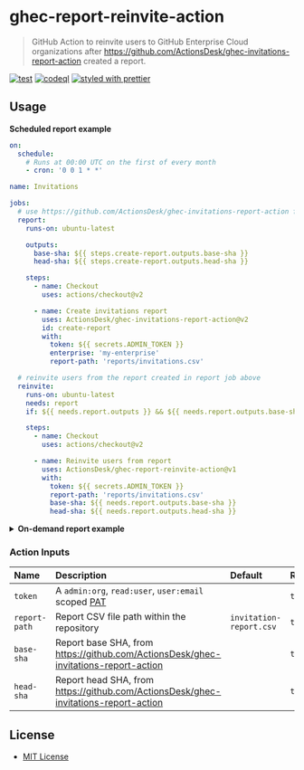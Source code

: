 # ghec-report-reinvite-action

> GitHub Action to reinvite users to GitHub Enterprise Cloud organizations after https://github.com/ActionsDesk/ghec-invitations-report-action created a report.

[![test](https://github.com/ActionsDesk/ghec-invitations-report-action/actions/workflows/test.yml/badge.svg)](https://github.com/ActionsDesk/ghec-invitations-report-action/actions/workflows/test.yml) [![codeql](https://github.com/ActionsDesk/ghec-invitations-report-action/actions/workflows/codeql.yml/badge.svg)](https://github.com/ActionsDesk/ghec-invitations-report-action/actions/workflows/codeql.yml) [![styled with prettier](https://img.shields.io/badge/styled_with-prettier-ff69b4.svg)](https://github.com/prettier/prettier)

## Usage

**Scheduled report example**

```yml
on:
  schedule:
    # Runs at 00:00 UTC on the first of every month
    - cron: '0 0 1 * *'

name: Invitations

jobs:
  # use https://github.com/ActionsDesk/ghec-invitations-report-action first to create the report
  report:
    runs-on: ubuntu-latest

    outputs:
      base-sha: ${{ steps.create-report.outputs.base-sha }}
      head-sha: ${{ steps.create-report.outputs.head-sha }}

    steps:
      - name: Checkout
        uses: actions/checkout@v2

      - name: Create invitations report
        uses: ActionsDesk/ghec-invitations-report-action@v2
        id: create-report
        with:
          token: ${{ secrets.ADMIN_TOKEN }}
          enterprise: 'my-enterprise'
          report-path: 'reports/invitations.csv'

  # reinvite users from the report created in report job above
  reinvite:
    runs-on: ubuntu-latest
    needs: report
    if: ${{ needs.report.outputs }} && ${{ needs.report.outputs.base-sha }} && ${{ needs.report.outputs.head-sha }}

    steps:
      - name: Checkout
        uses: actions/checkout@v2

      - name: Reinvite users from report
        uses: ActionsDesk/ghec-report-reinvite-action@v1
        with:
          token: ${{ secrets.ADMIN_TOKEN }}
          report-path: 'reports/invitations.csv'
          base-sha: ${{ needs.report.outputs.base-sha }}
          head-sha: ${{ needs.report.outputs.head-sha }}
```

<details>
  <summary><strong>On-demand report example</strong></summary>

```yml
on:
  workflow_dispatch:
    inputs:
      enterprise:
        description: 'GitHub Enterprise Cloud account, if omitted the report will target the repository organization only'
        required: false
        default: 'my-enterprise'
      report-path:
        description: 'Path to the report file'
        default: 'reports/invitations.csv'
        required: false

name: On-demand invitations

jobs:
  # use https://github.com/ActionsDesk/ghec-invitations-report-action first to create the report
  report:
    runs-on: ubuntu-latest

    outputs:
      base-sha: ${{ steps.create-report.outputs.base-sha }}
      head-sha: ${{ steps.create-report.outputs.head-sha }}

    steps:
      - name: Checkout
        uses: actions/checkout@v2

      - name: Create invitations report
        uses: ActionsDesk/ghec-invitations-report-action@v2
        id: create-report
        with:
          token: ${{ secrets.ADMIN_TOKEN }}
          enterprise: ${{ github.event.inputs.enterprise }}
          report-path: ${{ github.event.inputs.report-path }}

  # reinvite users from the report created in report job above
  reinvite:
    runs-on: ubuntu-latest
    needs: report
    if: ${{ needs.report.outputs }} && ${{ needs.report.outputs.base-sha }} && ${{ needs.report.outputs.head-sha }}

    steps:
      - name: Checkout
        uses: actions/checkout@v2

      - name: Reinvite users from report
        uses: ActionsDesk/ghec-report-reinvite-action@v1
        with:
          token: ${{ secrets.ADMIN_TOKEN }}
          report-path: ${{ github.event.inputs.report-path }}
          base-sha: ${{ needs.report.outputs.base-sha }}
          head-sha: ${{ needs.report.outputs.head-sha }}
```

</details>

### Action Inputs

| Name          | Description                                                                         | Default                 | Required |
| :------------ | :---------------------------------------------------------------------------------- | :---------------------- | :------- |
| `token`       | A `admin:org`, `read:user`, `user:email` scoped [PAT]                               |                         | `true`   |
| `report-path` | Report CSV file path within the repository                                          | `invitation-report.csv` | `true`   |
| `base-sha`    | Report base SHA, from https://github.com/ActionsDesk/ghec-invitations-report-action |                         | `true`   |
| `head-sha`    | Report head SHA, from https://github.com/ActionsDesk/ghec-invitations-report-action |                         | `true`   |

## License

- [MIT License](./license)

[pat]: https://docs.github.com/en/github/authenticating-to-github/creating-a-personal-access-token 'Personal Access Token'
